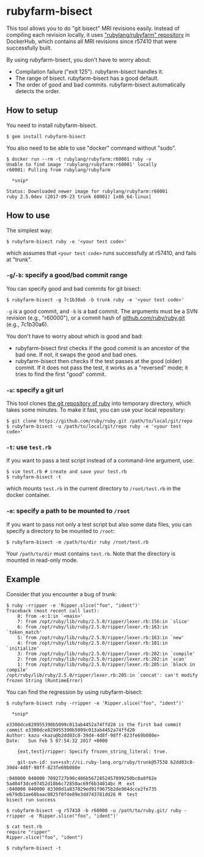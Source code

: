 # rubyfarm-bisect

This tool allows you to do "git bisect" MRI revisions easily.
Instead of compiling each revision locally, it uses ["rubylang/rubyfarm" repository](https://hub.docker.com/r/rubylang/rubyfarm/tags/) in DockerHub, which contains all MRI revisions since r57410 that were successfully built.

By using rubyfarm-bisect, you don't have to worry about:

* Compilation failure ("exit 125").  rubyfarm-bisect handles it.
* The range of bisect.  rubyfarm-bisect has a good default.
* The order of good and bad commits.  rubyfarm-bisect automatically detects the order.

## How to setup

You need to install rubyfarm-bisect.

```
$ gem install rubyfarm-bisect
```

You also need to be able to use "docker" command without "sudo".

```
$ docker run --rm -t rubylang/rubyfarm:r60001 ruby -v
Unable to find image 'rubylang/rubyfarm:r60001' locally
r60001: Pulling from rubylang/rubyfarm

  *snip*

Status: Downloaded newer image for rubylang/rubyfarm:r60001
ruby 2.5.0dev (2017-09-23 trunk 60001) [x86_64-linux]
```

## How to use

The simplest way:

```
$ rubyfarm-bisect ruby -e '<your test code>'
```

which assumes that `<your test code>` runs successfully at r57410, and fails at "trunk".

### `-g`/`-b`: specify a good/bad commit range

You can specify good and bad commits for git bisect:

```
$ rubyfarm-bisect -g 7c1b30a6 -b trunk ruby -e '<your test code>'
```

`-g` is a good commit, and `-b` is a bad commit.
The arguments must be a SVN revision (e.g., "r60000"), or a commit hash of [github.com/ruby/ruby.git](https://github.com/ruby/ruby.git) (e.g., 7c1b30a6).

You don't have to worry about which is good and bad:

* rubyfarm-bisect first checks if the good commit is an ancestor of the bad one.  If not, it swaps the good and bad ones.
* rubyfarm-bisect then checks if the test passes at the good (older) commit.  If it does not pass the test, it works as a "reversed" mode; it tries to find the first "good" commit.

### `-u`: specify a git url

This tool clones [the git repository of ruby](https://github.com/ruby/ruby.git) into temporary directory, which takes some minutes.
To make it fast, you can use your local repository:

```
$ git clone https://github.com/ruby/ruby.git /path/to/local/git/repo
$ rubyfarm-bisect -u /path/to/local/git/repo ruby -e '<your test code>'
```

### `-t`: use `test.rb`

If you want to pass a test script instead of a command-line argument, use:

```
$ vim test.rb # create and save your test.rb
$ rubyfarm-bisect -t
```

which mounts `test.rb` in the current directory to `/root/test.rb` in the docker container.

### `-m`: specify a path to be mounted to `/root`

If you want to pass not only a test script but also some data files, you can specify a directory to be mounted to `/root`:

```
$ rubyfarm-bisect -m /path/to/dir ruby /root/test.rb
```

Your `/path/to/dir` must contains `test.rb`.  Note that the directory is mounted in read-only mode.

## Example

Consider that you encounter a bug of trunk:

```
$ ruby -rripper -e 'Ripper.slice("foo", "ident")'
Traceback (most recent call last):
	8: from -e:1:in `<main>'
	7: from /opt/ruby/lib/ruby/2.5.0/ripper/lexer.rb:156:in `slice'
	6: from /opt/ruby/lib/ruby/2.5.0/ripper/lexer.rb:163:in `token_match'
	5: from /opt/ruby/lib/ruby/2.5.0/ripper/lexer.rb:163:in `new'
	4: from /opt/ruby/lib/ruby/2.5.0/ripper/lexer.rb:181:in `initialize'
	3: from /opt/ruby/lib/ruby/2.5.0/ripper/lexer.rb:202:in `compile'
	2: from /opt/ruby/lib/ruby/2.5.0/ripper/lexer.rb:202:in `scan'
	1: from /opt/ruby/lib/ruby/2.5.0/ripper/lexer.rb:205:in `block in compile'
/opt/ruby/lib/ruby/2.5.0/ripper/lexer.rb:205:in `concat': can't modify frozen String (RuntimeError)

```

You can find the regression by using rubyfarm-bisect:

```
$ rubyfarm-bisect ruby -rripper -e 'Ripper.slice("foo", "ident")'

  *snip*

e3300dce829955390b5099c013ab4452a74ffd20 is the first bad commit
commit e3300dce829955390b5099c013ab4452a74ffd20
Author: kazu <kazu@b2dd03c8-39d4-4d8f-98ff-823fe69b080e>
Date:   Sun Feb 5 07:54:32 2017 +0000

    {ext,test}/ripper: Specify frozen_string_literal: true.
    
    git-svn-id: svn+ssh://ci.ruby-lang.org/ruby/trunk@57538 b2dd03c8-39d4-4d8f-98ff-823fe69b080e

:040000 040000 7092727b90c406b5672852457099250bc0a8f62e 5ad04f3dce97452d18b6c72850ac69f6b34014bc M	ext
:040000 040000 83300d1a837029ed91f9675b2de984dcce2fe735 e679db1ae68baac0825f0fde89e3dd743781dd26 M	test
bisect run success
```

```
$ rubyfarm-bisect -g r57410 -b r60000 -u /path/to/ruby.git/ ruby -rripper -e 'Ripper.slice("foo", "ident")'
```

```
$ cat test.rb
require "ripper"
Ripper.slice("foo", "ident")

$ rubyfarm-bisect -t
```
